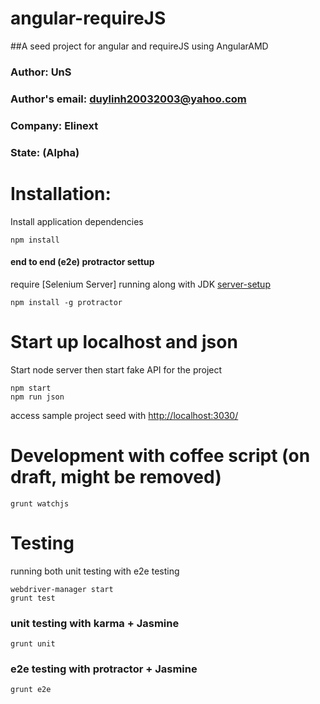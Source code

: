 # angular-requireJS
##A seed project for angular and requireJS using AngularAMD
### Author: UnS
### Author's email: duylinh20032003@yahoo.com
### Company: Elinext
### State: (Alpha) 


# Installation:
Install application dependencies
```
npm install
```
#### end to end (e2e) protractor settup
require [Selenium Server] running along with JDK [server-setup](http://angular.github.io/protractor/#/server-setup)
```
npm install -g protractor
```

# Start up localhost  and json
Start node server then start fake API for the project
```
npm start
npm run json
```
access sample project seed with [http://localhost:3030/](http://localhost:3030/)

# Development with coffee script (on draft, might be removed)
```
grunt watchjs
```

# Testing
running both unit testing with e2e testing
```
webdriver-manager start
grunt test
```

### unit testing with karma + Jasmine
```
grunt unit
```

### e2e testing with protractor + Jasmine
```
grunt e2e
````

